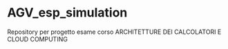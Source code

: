# AGV_esp_simulation
Repository per progetto esame corso ARCHITETTURE DEI CALCOLATORI E CLOUD COMPUTING
